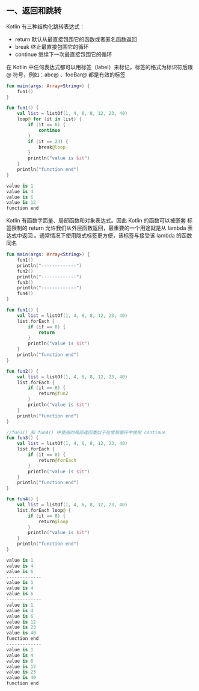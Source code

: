 ## 一、返回和跳转

Kotlin 有三种结构化跳转表达式：
 - return 默认从最直接包围它的函数或者匿名函数返回
 - break  终止最直接包围它的循环
 - continue  继续下一次最直接包围它的循环

在 Kotlin 中任何表达式都可以用标签（label）来标记，标签的格式为标识符后跟 @ 符号，例如：abc@ 、fooBar@ 都是有效的标签
```kotlin
fun main(args: Array<String>) {
    fun1()
}

fun fun1() {
    val list = listOf(1, 4, 6, 8, 12, 23, 40)
    loop@ for (it in list) {
        if (it == 8) {
            continue
        }
        if (it == 23) {
            break@loop
        }
        println("value is $it")
    }
    println("function end")
}
```
```kotlin
value is 1
value is 4
value is 6
value is 12
function end
```
Kotlin 有函数字面量、局部函数和对象表达式。因此 Kotlin 的函数可以被嵌套
标签限制的 return 允许我们从外层函数返回，最重要的一个用途就是从 lambda 表达式中返回
。通常情况下使用隐式标签更方便，该标签与接受该 lambda 的函数同名
```kotlin
fun main(args: Array<String>) {
    fun1()
    println("-------------")
    fun2()
    println("-------------")
    fun3()
    println("-------------")
    fun4()
}

fun fun1() {
    val list = listOf(1, 4, 6, 8, 12, 23, 40)
    list.forEach {
        if (it == 8) {
            return
        }
        println("value is $it")
    }
    println("function end")
}

fun fun2() {
    val list = listOf(1, 4, 6, 8, 12, 23, 40)
    list.forEach {
        if (it == 8) {
            return@fun2
        }
        println("value is $it")
    }
    println("function end")
}

//fun3() 和 fun4() 中使用的局部返回类似于在常规循环中使用 continue
fun fun3() {
    val list = listOf(1, 4, 6, 8, 12, 23, 40)
    list.forEach {
        if (it == 8) {
            return@forEach
        }
        println("value is $it")
    }
    println("function end")
}

fun fun4() {
    val list = listOf(1, 4, 6, 8, 12, 23, 40)
    list.forEach loop@ {
        if (it == 8) {
            return@loop
        }
        println("value is $it")
    }
    println("function end")
}
```
```kotlin
value is 1
value is 4
value is 6
-------------
value is 1
value is 4
value is 6
-------------
value is 1
value is 4
value is 6
value is 12
value is 23
value is 40
function end
-------------
value is 1
value is 4
value is 6
value is 12
value is 23
value is 40
function end
```